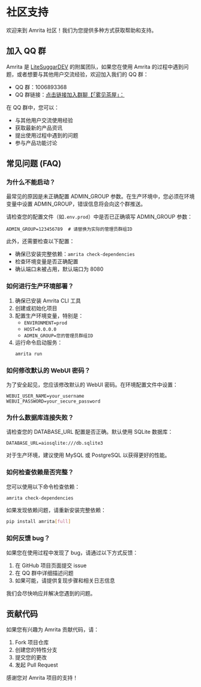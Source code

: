 # 社区支持

欢迎来到 Amrita 社区！我们为您提供多种方式获取帮助和支持。

## 加入 QQ 群

Amrita 是 [LiteSuggarDEV](https://docs.suggar.top) 的附属团队，如果您在使用 Amrita 的过程中遇到问题，或者想要与其他用户交流经验，欢迎加入我们的 QQ 群：

- QQ 群：1006893368
- QQ 群链接：[点击链接加入群聊【「雾见茶屋」：](https://qm.qq.com/q/IvG8Dm7W4m)

在 QQ 群中，您可以：

- 与其他用户交流使用经验
- 获取最新的产品资讯
- 提出使用过程中遇到的问题
- 参与产品功能讨论

## 常见问题 (FAQ)

### 为什么不能启动？

最常见的原因是未正确配置 ADMIN_GROUP 参数。在生产环境中，您必须在环境变量中设置 ADMIN_GROUP，错误信息将会向这个群推送。

请检查您的配置文件（如`.env.prod`）中是否已正确填写 ADMIN_GROUP 参数：

```dotenv
ADMIN_GROUP=123456789  # 请替换为实际的管理员群组ID
```

此外，还需要检查以下配置：

- 确保已安装完整依赖：`amrita check-dependencies`
- 检查环境变量是否正确配置
- 确认端口未被占用，默认端口为 8080

### 如何进行生产环境部署？

1. 确保已安装 Amrita CLI 工具
2. 创建或初始化项目
3. 配置生产环境变量，特别是：
   - `ENVIRONMENT=prod`
   - `HOST=0.0.0.0`
   - `ADMIN_GROUP=您的管理员群组ID`
4. 运行命令启动服务：
   ```bash
   amrita run
   ```

### 如何修改默认的 WebUI 密码？

为了安全起见，您应该修改默认的 WebUI 密码。在环境配置文件中设置：

```dotenv
WEBUI_USER_NAME=your_username
WEBUI_PASSWORD=your_secure_password
```

### 为什么数据库连接失败？

请检查您的 DATABASE_URL 配置是否正确。默认使用 SQLite 数据库：

```dotenv
DATABASE_URL=aiosqlite:///db.sqlite3
```

对于生产环境，建议使用 MySQL 或 PostgreSQL 以获得更好的性能。

### 如何检查依赖是否完整？

您可以使用以下命令检查依赖：

```bash
amrita check-dependencies
```

如果发现依赖问题，请重新安装完整依赖：

```bash
pip install amrita[full]
```

### 如何反馈 bug？

如果您在使用过程中发现了 bug，请通过以下方式反馈：

1. 在 GitHub 项目页面提交 issue
2. 在 QQ 群中详细描述问题
3. 如果可能，请提供复现步骤和相关日志信息

我们会尽快响应并解决您遇到的问题。

## 贡献代码

如果您有兴趣为 Amrita 贡献代码，请：

1. Fork 项目仓库
2. 创建您的特性分支
3. 提交您的更改
4. 发起 Pull Request

感谢您对 Amrita 项目的支持！
